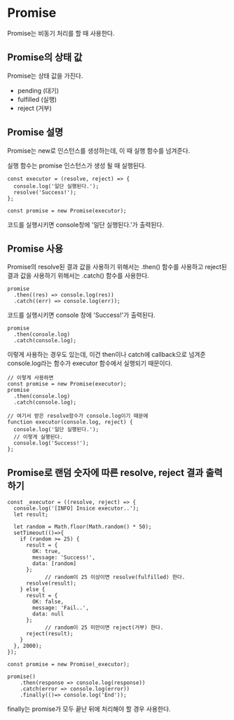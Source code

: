 # Promise

Promise는 비동기 처리를 할 때 사용한다.

## Promise의 상태 값

Promise는 상태 값을 가진다.

- pending (대기)
- fulfilled (실행)
- reject (거부)

## Promise 설명

Promise는 new로 인스턴스를 생성하는데, 이 때 실행 함수를 넘겨준다.

실행 함수는 promise 인스턴스가 생성 될 때 실행된다.

```
const executor = (resolve, reject) => {
  console.log('일단 실행된다.');
  resolve('Success!');
};

const promise = new Promise(executor);
```

코드를 실행시키면 console창에 '일단 실행된다.'가 출력된다.

## Promise 사용

Promise의 resolve된 결과 값을 사용하기 위해서는 .then() 함수를 사용하고 reject된 결과 값을 사용하기 위해서는 .catch() 함수를 사용한다.

```
promise
  .then((res) => console.log(res))
  .catch((err) => console.log(err));
```

코드를 실행시키면 console 창에 'Success!'가 출력된다.

```
promise
  .then(console.log)
  .catch(console.log);
```

이렇게 사용하는 경우도 있는데, 이건 then이나 catch에 callback으로 넘겨준 console.log라는 함수가 executor 함수에서 실행되기 때문이다.

```
// 이렇게 사용하면
const promise = new Promise(executor);
promise
  .then(console.log)
  .catch(console.log);

// 여기서 받은 resolve함수가 console.log이기 때문에
function executor(console.log, reject) {
  console.log('일단 실행된다.');
  // 이렇게 실행된다.
  console.log('Success!');
};
```

## Promise로 랜덤 숫자에 따른 resolve, reject 결과 출력하기

```
const _executor = ((resolve, reject) => {
  console.log('[INFO] Insice executor..');
  let result;

  let random = Math.floor(Math.random() * 50);
  setTimeout(()=>{
    if (random >= 25) {
      result = {
        OK: true,
        message: 'Success!',
        data: [random]
      };
			// random이 25 이상이면 resolve(fulfilled) 한다.
      resolve(result);
    } else {
      result = {
        OK: false,
        message: 'Fail..',
        data: null
      };
			// random이 25 미만이면 reject(거부) 한다.
      reject(result);
    }
  }, 2000);
});

const promise = new Promise(_executor);

promise()
	.then(response => console.log(response))
	.catch(error => console.log(error))
	.finally(()=> console.log('End'));
```

finally는 promise가 모두 끝난 뒤에 처리해야 할 경우 사용한다.
